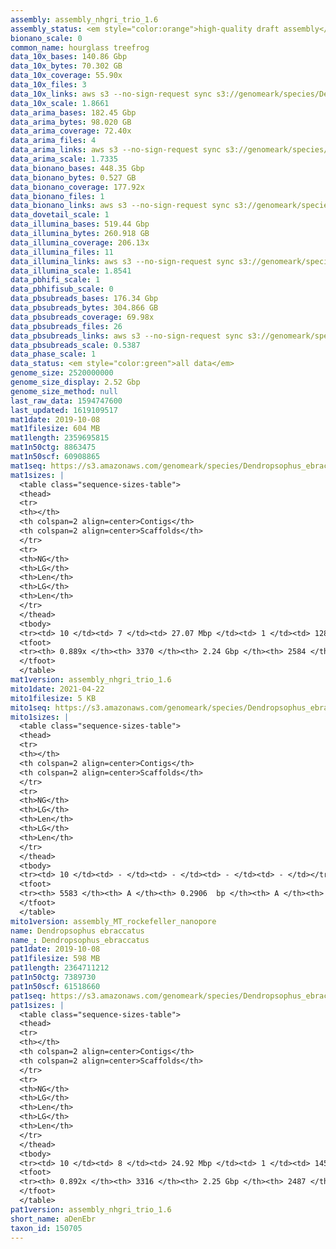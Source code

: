 ```yaml
---
assembly: assembly_nhgri_trio_1.6
assembly_status: <em style="color:orange">high-quality draft assembly</em>
bionano_scale: 0
common_name: hourglass treefrog
data_10x_bases: 140.86 Gbp
data_10x_bytes: 70.302 GB
data_10x_coverage: 55.90x
data_10x_files: 3
data_10x_links: aws s3 --no-sign-request sync s3://genomeark/species/Dendropsophus_ebraccatus/aDenEbr1/genomic_data/10x/ .<br>
data_10x_scale: 1.8661
data_arima_bases: 182.45 Gbp
data_arima_bytes: 98.020 GB
data_arima_coverage: 72.40x
data_arima_files: 4
data_arima_links: aws s3 --no-sign-request sync s3://genomeark/species/Dendropsophus_ebraccatus/aDenEbr1/genomic_data/arima/ .<br>
data_arima_scale: 1.7335
data_bionano_bases: 448.35 Gbp
data_bionano_bytes: 0.527 GB
data_bionano_coverage: 177.92x
data_bionano_files: 1
data_bionano_links: aws s3 --no-sign-request sync s3://genomeark/species/Dendropsophus_ebraccatus/aDenEbr1/genomic_data/bionano/ .<br>
data_dovetail_scale: 1
data_illumina_bases: 519.44 Gbp
data_illumina_bytes: 260.918 GB
data_illumina_coverage: 206.13x
data_illumina_files: 11
data_illumina_links: aws s3 --no-sign-request sync s3://genomeark/species/Dendropsophus_ebraccatus/aDenEbr1/genomic_data/illumina/ .<br>aws s3 --no-sign-request sync s3://genomeark/species/Dendropsophus_ebraccatus/aDenEbr4/genomic_data/illumina/ .<br>aws s3 --no-sign-request sync s3://genomeark/species/Dendropsophus_ebraccatus/aDenEbr5/genomic_data/illumina/ .<br>
data_illumina_scale: 1.8541
data_pbhifi_scale: 1
data_pbhifisub_scale: 0
data_pbsubreads_bases: 176.34 Gbp
data_pbsubreads_bytes: 304.866 GB
data_pbsubreads_coverage: 69.98x
data_pbsubreads_files: 26
data_pbsubreads_links: aws s3 --no-sign-request sync s3://genomeark/species/Dendropsophus_ebraccatus/aDenEbr1/genomic_data/pacbio/ . --exclude "*ccs*bam*"<br>
data_pbsubreads_scale: 0.5387
data_phase_scale: 1
data_status: <em style="color:green">all data</em>
genome_size: 2520000000
genome_size_display: 2.52 Gbp
genome_size_method: null
last_raw_data: 1594747600
last_updated: 1619109517
mat1date: 2019-10-08
mat1filesize: 604 MB
mat1length: 2359695815
mat1n50ctg: 8863475
mat1n50scf: 60908865
mat1seq: https://s3.amazonaws.com/genomeark/species/Dendropsophus_ebraccatus/aDenEbr1/assembly_nhgri_trio_1.6/aDenEbr1.mat.asm.20191008.fasta.gz
mat1sizes: |
  <table class="sequence-sizes-table">
  <thead>
  <tr>
  <th></th>
  <th colspan=2 align=center>Contigs</th>
  <th colspan=2 align=center>Scaffolds</th>
  </tr>
  <tr>
  <th>NG</th>
  <th>LG</th>
  <th>Len</th>
  <th>LG</th>
  <th>Len</th>
  </tr>
  </thead>
  <tbody>
  <tr><td> 10 </td><td> 7 </td><td> 27.07 Mbp </td><td> 1 </td><td> 128.22 Mbp </td></tr>  <tr><td> 20 </td><td> 18 </td><td> 19.33 Mbp </td><td> 4 </td><td> 89.91 Mbp </td></tr>  <tr><td> 30 </td><td> 34 </td><td> 14.85 Mbp </td><td> 7 </td><td> 79.83 Mbp </td></tr>  <tr><td> 40 </td><td> 52 </td><td> 11.95 Mbp </td><td> 10 </td><td> 70.09 Mbp </td></tr>  <tr style="background-color:#cccccc;"><td> 50 </td><td> 77 </td><td style="background-color:#88ff88;"> 8.86 Mbp </td><td> 14 </td><td style="background-color:#88ff88;"> 60.91 Mbp </td></tr>  <tr><td> 60 </td><td> 113 </td><td> 5.75 Mbp </td><td> 19 </td><td> 45.84 Mbp </td></tr>  <tr><td> 70 </td><td> 173 </td><td> 2.90 Mbp </td><td> 26 </td><td> 33.56 Mbp </td></tr>  <tr><td> 80 </td><td> 351 </td><td> 0.58 Mbp </td><td> 40 </td><td> 8.03 Mbp </td></tr>  <tr><td> 90 </td><td> - </td><td> - </td><td> 403 </td><td> 0.11 Mbp </td></tr>  <tr><td> 100 </td><td> - </td><td> - </td><td> - </td><td> - </td></tr>  </tbody>
  <tfoot>
  <tr><th> 0.889x </th><th> 3370 </th><th> 2.24 Gbp </th><th> 2584 </th><th> 2.36 Gbp </th></tr>
  </tfoot>
  </table>
mat1version: assembly_nhgri_trio_1.6
mito1date: 2021-04-22
mito1filesize: 5 KB
mito1seq: https://s3.amazonaws.com/genomeark/species/Dendropsophus_ebraccatus/aDenEbr1/assembly_MT_rockefeller_nanopore/aDenEbr1.MT.20210422.fasta.gz
mito1sizes: |
  <table class="sequence-sizes-table">
  <thead>
  <tr>
  <th></th>
  <th colspan=2 align=center>Contigs</th>
  <th colspan=2 align=center>Scaffolds</th>
  </tr>
  <tr>
  <th>NG</th>
  <th>LG</th>
  <th>Len</th>
  <th>LG</th>
  <th>Len</th>
  </tr>
  </thead>
  <tbody>
  <tr><td> 10 </td><td> - </td><td> - </td><td> - </td><td> - </td></tr>  <tr><td> 20 </td><td> - </td><td> - </td><td> - </td><td> - </td></tr>  <tr><td> 30 </td><td> - </td><td> - </td><td> - </td><td> - </td></tr>  <tr><td> 40 </td><td> - </td><td> - </td><td> - </td><td> - </td></tr>  <tr style="background-color:#cccccc;"><td> 50 </td><td> - </td><td style="background-color:#ff8888;"> - </td><td> - </td><td style="background-color:#ff8888;"> - </td></tr>  <tr><td> 60 </td><td> - </td><td> - </td><td> - </td><td> - </td></tr>  <tr><td> 70 </td><td> - </td><td> - </td><td> - </td><td> - </td></tr>  <tr><td> 80 </td><td> - </td><td> - </td><td> - </td><td> - </td></tr>  <tr><td> 90 </td><td> - </td><td> - </td><td> - </td><td> - </td></tr>  <tr><td> 100 </td><td> - </td><td> - </td><td> - </td><td> - </td></tr>  </tbody>
  <tfoot>
  <tr><th> 5583 </th><th> A </th><th> 0.2906  bp </th><th> A </th><th> 0.2906  bp </th></tr>
  </tfoot>
  </table>
mito1version: assembly_MT_rockefeller_nanopore
name: Dendropsophus ebraccatus
name_: Dendropsophus_ebraccatus
pat1date: 2019-10-08
pat1filesize: 598 MB
pat1length: 2364711212
pat1n50ctg: 7389730
pat1n50scf: 61518660
pat1seq: https://s3.amazonaws.com/genomeark/species/Dendropsophus_ebraccatus/aDenEbr1/assembly_nhgri_trio_1.6/aDenEbr1.pat.asm.20191008.fasta.gz
pat1sizes: |
  <table class="sequence-sizes-table">
  <thead>
  <tr>
  <th></th>
  <th colspan=2 align=center>Contigs</th>
  <th colspan=2 align=center>Scaffolds</th>
  </tr>
  <tr>
  <th>NG</th>
  <th>LG</th>
  <th>Len</th>
  <th>LG</th>
  <th>Len</th>
  </tr>
  </thead>
  <tbody>
  <tr><td> 10 </td><td> 8 </td><td> 24.92 Mbp </td><td> 1 </td><td> 145.35 Mbp </td></tr>  <tr><td> 20 </td><td> 20 </td><td> 18.70 Mbp </td><td> 3 </td><td> 137.21 Mbp </td></tr>  <tr><td> 30 </td><td> 34 </td><td> 15.42 Mbp </td><td> 5 </td><td> 102.15 Mbp </td></tr>  <tr><td> 40 </td><td> 54 </td><td> 10.61 Mbp </td><td> 8 </td><td> 78.14 Mbp </td></tr>  <tr style="background-color:#cccccc;"><td> 50 </td><td> 83 </td><td style="background-color:#88ff88;"> 7.39 Mbp </td><td> 12 </td><td style="background-color:#88ff88;"> 61.52 Mbp </td></tr>  <tr><td> 60 </td><td> 126 </td><td> 4.88 Mbp </td><td> 16 </td><td> 47.01 Mbp </td></tr>  <tr><td> 70 </td><td> 195 </td><td> 2.58 Mbp </td><td> 24 </td><td> 24.43 Mbp </td></tr>  <tr><td> 80 </td><td> 391 </td><td> 0.55 Mbp </td><td> 43 </td><td> 5.95 Mbp </td></tr>  <tr><td> 90 </td><td> - </td><td> - </td><td> 432 </td><td> 0.13 Mbp </td></tr>  <tr><td> 100 </td><td> - </td><td> - </td><td> - </td><td> - </td></tr>  </tbody>
  <tfoot>
  <tr><th> 0.892x </th><th> 3316 </th><th> 2.25 Gbp </th><th> 2487 </th><th> 2.36 Gbp </th></tr>
  </tfoot>
  </table>
pat1version: assembly_nhgri_trio_1.6
short_name: aDenEbr
taxon_id: 150705
---
```

